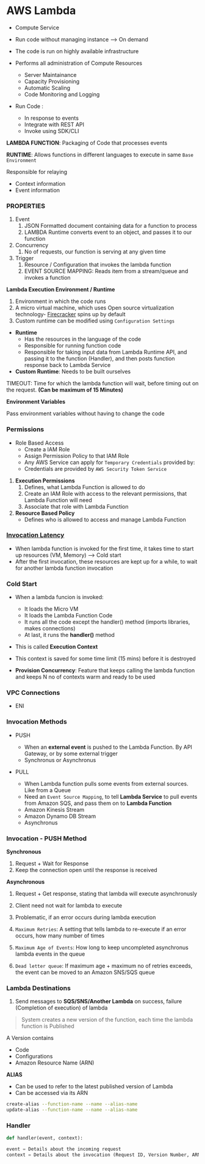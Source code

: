 # AWS Lambda

- Compute Service
- Run code without managing instance --> On demand
- The code is run on highly available infrastructure
- Performs all administration of Compute Resources
  - Server Maintainance
  - Capacity Provisioning
  - Automatic Scaling
  - Code Monitoring and Logging

- Run Code :
  - In response to events
  - Integrate with REST API
  - Invoke using SDK/CLI


**LAMBDA FUNCTION**: Packaging of Code that processes events

**RUNTIME**: Allows functions in different languages to execute in same `Base Environment`

Responsible for relaying
- Context information
- Event information

### PROPERTIES

1. Event
   1. JSON Formatted document containing data for a function to process
   2. LAMBDA Runtime converts event to an object, and passes it to our function
2. Concurrency
   1. No of requests, our function is serving at any given time
3. Trigger
   1. Resource / Configuration that invokes the lambda function
   2. EVENT SOURCE MAPPING: Reads item from a stream/queue and invokes a function


**Lambda Execution Environment / Runtime**

1. Environment in which the code runs
2. A micro virtual machine, which uses Open source virtualization technology- [Firecracker](https://firecracker-microvm.github.io/) spins up by default
3. Custom runtime can be modified using `Configuration Settings`

- **Runtime**
  - Has the resources in the language of the code
  - Responsible for running function code
  - Responsible for taking input data from Lambda Runtime API, and passing it to the function (Handler), and then posts function response back to Lambda Service
- **Custom Runtime**: Needs to be built ourselves

TIMEOUT: Time for which the lambda function will wait, before timing out on the request. **(Can be maximum of 15 Minutes)**

**Environment Variables**

Pass environment variables without having to change the code


### Permissions

- Role Based Access
  - Create a IAM Role
  - Assign Permission Policy to that IAM Role
  - Any AWS Service can apply for `Temporary Credentials` provided by:
  - Credentials are provided by `AWS Security Token Service`
  
1. **Execution Permissions**
   1. Defines, what Lambda Function is allowed to do
   2. Create an IAM Role with access to the relevant permissions, that Lambda Function will need
   3. Associate that role with Lambda Function 
2. **Resource Based Policy**
     - Defines who is allowed to access and manage Lambda Function


### [Invocation Latency](https://docs.aws.amazon.com/lambda/latest/dg/runtimes-context.html)

- When lambda function is invoked for the first time, it takes time to start up resources (VM, Memory) --> Cold start
- After the first invocation, these resources are kept up for a while, to wait for another lambda function invocation


### Cold Start

- When a lambda funcion is invoked:
  - It loads the Micro VM
  - It loads the Lambda Function Code
  - It runs all the code except the handler() method (imports libraries, makes connections)
  - At last, it runs the **handler()** method

- This is called **Execution Context**
- This context is saved for some time limit (15 mins) before it is destroyed
- **Provision Concurrency**: Feature that keeps calling the lambda function and keeps N no of contexts warm and ready to be used

### VPC Connections

- ENI



### Invocation Methods

- PUSH
  - When an **external event** is pushed to the Lambda Function. By API Gateway, or by some external trigger
  - Synchronus or Asynchronus

- PULL
  - When Lambda function pulls some events from external sources. Like from a Queue
  - Need an `Event Source Mapping`, to tell **Lambda Service** to pull events from Amazon SQS, and pass them on to **Lambda Function**
  - Amazon Kinesis Stream
  - Amazon Dynamo DB Stream
  - Asynchronus
  
### Invocation - PUSH Method

**Synchronous**
1. Request + Wait for Response
2. Keep the connection open until the response is received

**Asynchronous**

1. Request + Get response, stating that lambda will execute asynchronusly

2. Client need not wait for lambda to execute

3. Problematic, if an error occurs during lambda execution

4. `Maximum Retries`: A setting that tells lambda to re-execute if an error occurs, how many number of times

5. `Maximum Age of Events`: How long to keep uncompleted asynchronus lambda events in the queue

6. `Dead letter queue`: If maximum age + maximum no of retries exceeds, the event can be moved to an Amazon SNS/SQS queue

### Lambda Destinations

1. Send messages to **SQS/SNS/Another Lambda** on success, failure (Completion of execution) of lambda

> System creates a new version of the function, each time the lambda function is Published

A Version contains
- Code
- Configurations
- Amazon Resource Name (ARN)

**ALIAS**

- Can be used to refer to the latest published version of Lambda
- Can be accessed via its ARN
```sh
create-alias --function-name --name --alias-name
update-alias --function-name --name --alias-name
``` 

### Handler

```py
def handler(event, context):

event = Details about the incoming request
context = Details about the invocation (Request ID, Version Number, ARN, Execution environment details)
```
